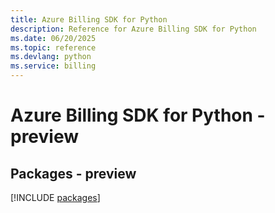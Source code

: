 ```yaml
---
title: Azure Billing SDK for Python
description: Reference for Azure Billing SDK for Python
ms.date: 06/20/2025
ms.topic: reference
ms.devlang: python
ms.service: billing
---
```

# Azure Billing SDK for Python - preview
## Packages - preview
[!INCLUDE [packages](billing-index.md)]